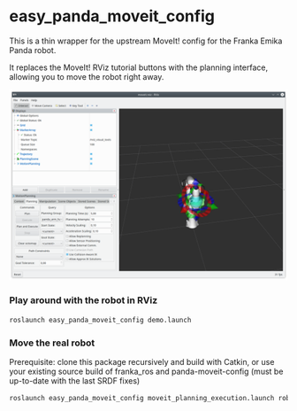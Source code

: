 # easy_panda_moveit_config

This is a thin wrapper for the upstream MoveIt! config for the Franka Emika Panda robot.

It replaces the MoveIt! RViz tutorial buttons with the planning interface, allowing you to move the robot right away.

<img src="easy_panda_moveit_config/docs/img/demo.png" width="640"/>

### Play around with the robot in RViz

```bash 
roslaunch easy_panda_moveit_config demo.launch
```

<!-- TODO

### Play around with the robot in RViz and Gazebo

```bash 
roslaunch easy_panda_moveit_config moveit_planning_execution.launch sim:=true 
```
-->

### Move the real robot

Prerequisite: clone this package recursively and build with Catkin, or use your existing source build of franka_ros and panda-moveit-config (must be up-to-date with the last SRDF fixes)

```bash 
roslaunch easy_panda_moveit_config moveit_planning_execution.launch robot_ip:=<YOUR ROBOT IP>
```

